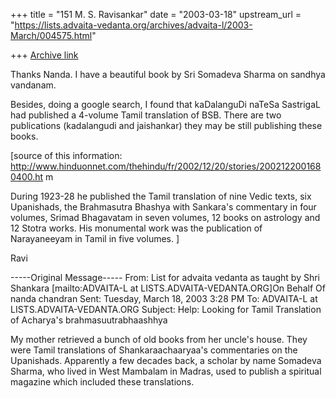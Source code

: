 +++
title = "151 M. S. Ravisankar"
date = "2003-03-18"
upstream_url = "https://lists.advaita-vedanta.org/archives/advaita-l/2003-March/004575.html"

+++
[Archive link](https://lists.advaita-vedanta.org/archives/advaita-l/2003-March/004575.html)

Thanks Nanda. I have a beautiful book by Sri Somadeva Sharma on sandhya
vandanam.

Besides, doing a google search, I found that kaDalanguDi naTeSa SastrigaL
had published a 4-volume Tamil translation of BSB. There are two
publications (kadalangudi and jaishankar) they may be still publishing these
books.

[source of this information:
http://www.hinduonnet.com/thehindu/fr/2002/12/20/stories/2002122001680400.ht
m

During 1923-28 he published the Tamil translation of nine Vedic texts, six
Upanishads, the Brahmasutra Bhashya with Sankara's commentary in four
volumes, Srimad Bhagavatam in seven volumes, 12 books on astrology and 12
Stotra works. His monumental work was the publication of Narayaneeyam in
Tamil in five volumes.
]

Ravi


-----Original Message-----
From: List for advaita vedanta as taught by Shri Shankara
[mailto:ADVAITA-L at LISTS.ADVAITA-VEDANTA.ORG]On Behalf Of nanda chandran
Sent: Tuesday, March 18, 2003 3:28 PM
To: ADVAITA-L at LISTS.ADVAITA-VEDANTA.ORG
Subject: Help: Looking for Tamil Translation of Acharya's
brahmasuutrabhaashhya


My mother retrieved a bunch of old books from her uncle's house. They were
Tamil translations of Shankaraachaaryaa's commentaries on the Upanishads.
Apparently a few decades back, a scholar by name Somadeva Sharma, who lived
in West Mambalam in Madras, used to publish a spiritual magazine which
included these translations.

